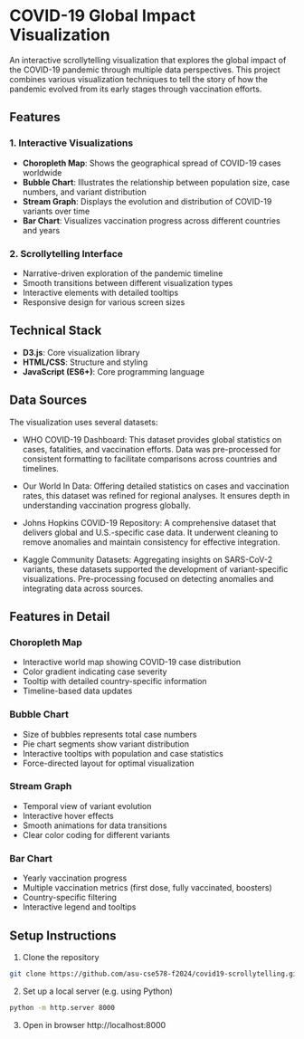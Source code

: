 # COVID-19 Global Impact Visualization

An interactive scrollytelling visualization that explores the global impact of the COVID-19 pandemic through multiple data perspectives. This project combines various visualization techniques to tell the story of how the pandemic evolved from its early stages through vaccination efforts.

## Features

### 1. Interactive Visualizations
- **Choropleth Map**: Shows the geographical spread of COVID-19 cases worldwide
- **Bubble Chart**: Illustrates the relationship between population size, case numbers, and variant distribution
- **Stream Graph**: Displays the evolution and distribution of COVID-19 variants over time
- **Bar Chart**: Visualizes vaccination progress across different countries and years

### 2. Scrollytelling Interface
- Narrative-driven exploration of the pandemic timeline
- Smooth transitions between different visualization types
- Interactive elements with detailed tooltips
- Responsive design for various screen sizes

## Technical Stack

- **D3.js**: Core visualization library
- **HTML/CSS**: Structure and styling
- **JavaScript (ES6+)**: Core programming language

## Data Sources

The visualization uses several datasets:
- WHO COVID-19 Dashboard: This dataset provides global statistics on cases, fatalities, and vaccination efforts. Data was pre-processed for consistent formatting to facilitate comparisons across countries and timelines.  

- Our World In Data: Offering detailed statistics on cases and vaccination rates, this dataset was refined for regional analyses. It ensures depth in understanding vaccination progress globally.  

- Johns Hopkins COVID-19 Repository: A comprehensive dataset that delivers global and U.S.-specific case data. It underwent cleaning to remove anomalies and maintain consistency for effective integration.  

- Kaggle Community Datasets: Aggregating insights on SARS-CoV-2 variants, these datasets supported the development of variant-specific visualizations. Pre-processing focused on detecting anomalies and integrating data across sources.  

## Features in Detail

### Choropleth Map
- Interactive world map showing COVID-19 case distribution
- Color gradient indicating case severity
- Tooltip with detailed country-specific information
- Timeline-based data updates

### Bubble Chart
- Size of bubbles represents total case numbers
- Pie chart segments show variant distribution
- Interactive tooltips with population and case statistics
- Force-directed layout for optimal visualization

### Stream Graph
- Temporal view of variant evolution
- Interactive hover effects
- Smooth animations for data transitions
- Clear color coding for different variants

### Bar Chart
- Yearly vaccination progress
- Multiple vaccination metrics (first dose, fully vaccinated, boosters)
- Country-specific filtering
- Interactive legend and tooltips

## Setup Instructions

1. Clone the repository
```bash
git clone https://github.com/asu-cse578-f2024/covid19-scrollytelling.git
```
2. Set up a local server (e.g. using Python)
```bash
python -m http.server 8000
```
3. Open in browser http://localhost:8000
